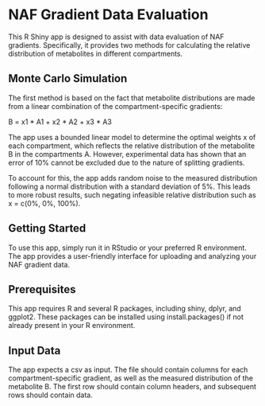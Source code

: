 # NAF Gradient Data Evaluation

This R Shiny app is designed to assist with data evaluation of NAF gradients. 
Specifically, it provides two methods for calculating the relative distribution
of metabolites in different compartments.


## Monte Carlo Simulation

The first method is based on the fact that metabolite distributions are made from
a linear combination of the compartment-specific gradients:


B = x1 * A1 + x2 * A2 + x3 * A3

The app uses a bounded linear model to determine the optimal weights x of each
compartment, which reflects the relative distribution of the metabolite B in the
compartments A. However, experimental data has shown that an error of 10% cannot
be excluded due to the nature of splitting gradients.

To account for this, the app adds random noise to the measured distribution
following a normal distribution with a standard deviation of 5%. This leads to
more robust results, such negating infeasible relative distribution such as
x = c(0%, 0%, 100%).


## Getting Started

To use this app, simply run it in RStudio or your preferred R environment. The 
app provides a user-friendly interface for uploading and analyzing your NAF gradient
data.


## Prerequisites

This app requires R and several R packages, including shiny, dplyr, and ggplot2. These
packages can be installed using install.packages() if not already present in your R
environment.


## Input Data

The app expects a csv as input. The file should contain columns for each
compartment-specific gradient, as well as the measured distribution of the metabolite B.
The first row should contain column headers, and subsequent rows should contain data.
